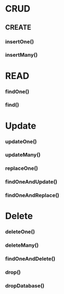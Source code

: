 # CRUD
## CREATE 
### insertOne()
### insertMany()
# READ
### findOne()
### find()
    
# Update
### updateOne()
### updateMany()
### replaceOne()
### findOneAndUpdate()
### findOneAndReplace()

# Delete
### deleteOne()
### deleteMany()
### findOneAndDelete()
### drop()
### dropDatabase()
